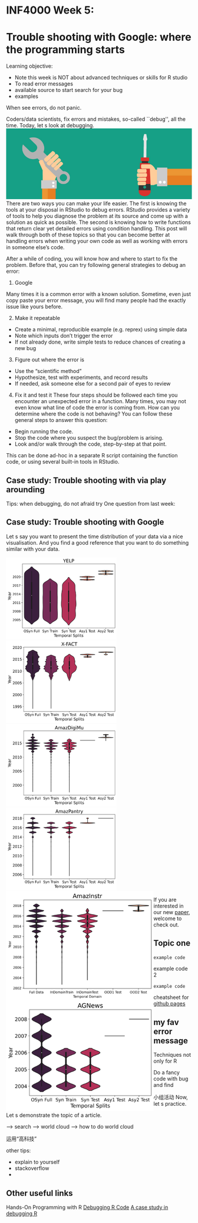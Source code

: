 # INF4000 Week 5: 
# Trouble shooting with Google: where the programming starts

Learning objective:
* Note this week is NOT about advanced techniques or skills for R studio
* To read error messages
* available source to start search for your bug
* examples

When see errors, do not panic.

Coders/data scientists, fix errors and mistakes, so-called ``debug'', all the time. Today, let s look at debugging.
![a](https://github.com/casszhao/INF4000.github.io/blob/main/debugging.jpg "Logo Title Text 1")
There are two ways you can make your life easier. The first is knowing the tools at your disposal in RStudio to debug errors. RStudio provides a variety of tools to help you diagnose the problem at its source and come up with a solution as quick as possible. The second is knowing how to write functions that return clear yet detailed errors using condition handling. This post will walk through both of these topics so that you can become better at handling errors when writing your own code as well as working with errors in someone else’s code.

After a while of coding, you will know how and where to start to fix the problem. Before that, you can try following general strategies to debug an error:

1. Google

Many times it is a common error with a known solution. Sometime, even just copy paste your error message, you will find many people had the exactly issue like yours before.
        
2. Make it repeatable 
* Create a minimal, reproducible example (e.g. reprex) using simple data
* Note which inputs don’t trigger the error
* If not already done, write simple tests to reduce chances of creating a new bug

3. Figure out where the error is 
* Use the “scientific method”
* Hypothesize, test with experiments, and record results
* If needed, ask someone else for a second pair of eyes to review

4. Fix it and test it
These four steps should be followed each time you encounter an unexpected error in a function. Many times, you may not even know what line of code the error is coming from. How can you determine where the code is not behaving? You can follow these general steps to answer this question:

* Begin running the code.
* Stop the code where you suspect the bug/problem is arising.
* Look and/or walk through the code, step-by-step at that point.

This can be done ad-hoc in a separate R script containing the function code, or using several built-in tools in RStudio.



## Case study: Trouble shooting with via play arounding
Tips: when debugging, do not afraid try
One question from last week:  


## Case study: Trouble shooting with Google
Let s say you want to present the time distribution of your data via a nice visualisation. And you find a good reference that you want to do something similar with your data. 

<img src="https://github.com/casszhao/INF4000.github.io/blob/main/yelp_vio.png" width="300" />
<img src="https://github.com/casszhao/INF4000.github.io/blob/main/xfact_vio.png" width="300" />
<img src="https://github.com/casszhao/INF4000.github.io/blob/main/AmazDigiMu_vio.png" width="300" />
<img src="https://github.com/casszhao/INF4000.github.io/blob/main/AmazPantry_vio.png" width="300" />
<img src="https://github.com/casszhao/INF4000.github.io/blob/main/AmazInstr_vio.png" width="400" align="left" alt="My Image"/>
<img src="https://github.com/casszhao/INF4000.github.io/blob/main/agnews_vio.png" width="400" align="left" alt="My Image"/>


If you are interested in our new [paper](https://arxiv.org/pdf/2210.09197.pdf), welcome to check out.
## Topic one

```example code```

example code 2
```
example code
```

cheatsheet for [github pages](https://github.com/adam-p/markdown-here/wiki/Markdown-Cheatsheet)

## my fav error message

Techniques not only for R

Do a fancy code with bug and find 


小组活动
Now, let s practice.

Let s demonstrate the topic of a article. 

--> search
--> world cloud
--> how to do world cloud



运用“高科技”

other tips:
- explain to yourself
- stackoverflow
- 

## Other useful links
Hands-On Programming with R
[Debugging R Code](https://rstudio-education.github.io/hopr/debug.html)
[A case study in debugging R](https://github.com/karawoo/2019-01-17-rstudioconf/blob/master/woo_rstudioconf_2019.pdf)


